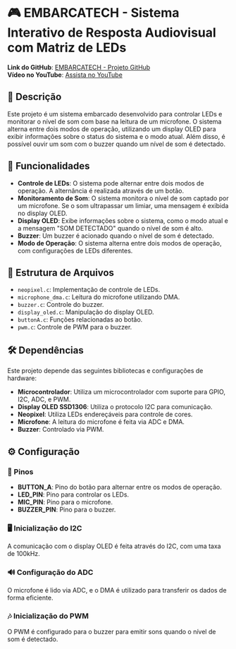 # 🎮 EMBARCATECH - Sistema Interativo de Resposta Audiovisual com Matriz de LEDs

**Link do GitHub**: [EMBARCATECH - Projeto GitHub](https://github.com/JoaoAndreBSantana/EMBARCATECH-projetox.git)  
**Vídeo no YouTube**: [Assista no YouTube](https://youtu.be/RhOCiRXP3es?si=ava4k8WGKjnl4qoW)

## 📜 Descrição

Este projeto é um sistema embarcado desenvolvido para controlar LEDs e monitorar o nível de som com base na leitura de um microfone. O sistema alterna entre dois modos de operação, utilizando um display OLED para exibir informações sobre o status do sistema e o modo atual. Além disso, é possível ouvir um som com o buzzer quando um nível de som é detectado.

## 🚀 Funcionalidades

- **Controle de LEDs**: O sistema pode alternar entre dois modos de operação. A alternância é realizada através de um botão.
- **Monitoramento de Som**: O sistema monitora o nível de som captado por um microfone. Se o som ultrapassar um limiar, uma mensagem é exibida no display OLED.
- **Display OLED**: Exibe informações sobre o sistema, como o modo atual e a mensagem "SOM DETECTADO" quando o nível de som é alto.
- **Buzzer**: Um buzzer é acionado quando o nível de som é detectado.
- **Modo de Operação**: O sistema alterna entre dois modos de operação, com configurações de LEDs diferentes.

## 📂 Estrutura de Arquivos

- `neopixel.c`: Implementação de controle de LEDs.
- `microphone_dma.c`: Leitura do microfone utilizando DMA.
- `buzzer.c`: Controle do buzzer.
- `display_oled.c`: Manipulação do display OLED.
- `buttonA.c`: Funções relacionadas ao botão.
- `pwm.c`: Controle de PWM para o buzzer.

## 🛠️ Dependências

Este projeto depende das seguintes bibliotecas e configurações de hardware:

- **Microcontrolador**: Utiliza um microcontrolador com suporte para GPIO, I2C, ADC, e PWM.
- **Display OLED SSD1306**: Utiliza o protocolo I2C para comunicação.
- **Neopixel**: Utiliza LEDs endereçáveis para controle de cores.
- **Microfone**: A leitura do microfone é feita via ADC e DMA.
- **Buzzer**: Controlado via PWM.

## ⚙️ Configuração

### 📌 Pinos

- **BUTTON_A**: Pino do botão para alternar entre os modos de operação.
- **LED_PIN**: Pino para controlar os LEDs.
- **MIC_PIN**: Pino para o microfone.
- **BUZZER_PIN**: Pino para o buzzer.

### 🖥️ Inicialização do I2C

A comunicação com o display OLED é feita através do I2C, com uma taxa de 100kHz.

### 🔊 Configuração do ADC

O microfone é lido via ADC, e o DMA é utilizado para transferir os dados de forma eficiente.

### 🎶 Inicialização do PWM

O PWM é configurado para o buzzer para emitir sons quando o nível de som é detectado.

